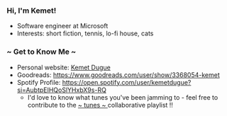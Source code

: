 ### Hi, I'm Kemet!

- Software engineer at Microsoft
- Interests: short fiction, tennis, lo-fi house, cats

### ~ Get to Know Me ~
- Personal website: <a href="http://www.kemetdugue.com">Kemet Dugue</a>
- Goodreads: https://www.goodreads.com/user/show/3368054-kemet
- Spotify Profile: https://open.spotify.com/user/kemetdugue?si=AubtpEIHQoSlYHxbX9s-RQ
  - I'd love to know what tunes you've been jamming to - feel free to contribute to the <a href="https://open.spotify.com/playlist/5cPHoTqPdpVQMCGdeG06as?si=cQjDIgh4SnGhJI9l9f2hOg"> ~ tunes ~ </a> collaborative playlist !! 

    


